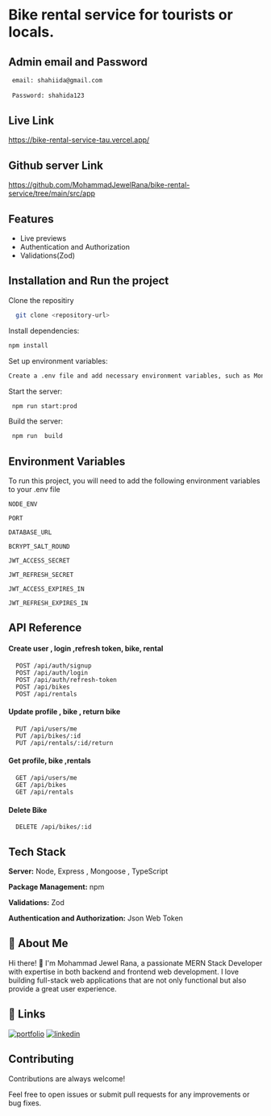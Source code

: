 
# Bike rental service for tourists or locals.
 


## Admin email and Password

 

```bash
 email: shahiida@gmail.com
 
 Password: shahida123
```
## Live Link

https://bike-rental-service-tau.vercel.app/

## Github server Link

https://github.com/MohammadJewelRana/bike-rental-service/tree/main/src/app



## Features

- Live previews
- Authentication and Authorization
- Validations(Zod)
 


## Installation and Run the project

Clone the repositiry

```bash
  git clone <repository-url>
```
    
Install dependencies:   

```bash
npm install
```

Set up environment variables:

```bash
Create a .env file and add necessary environment variables, such as MongoDB connection URI, JWT secret key, etc.
```

Start the server:

```bash
 npm run start:prod
```

Build the server:

```bash
 npm run  build
```
## Environment Variables

To run this project, you will need to add the following environment variables to your .env file

`NODE_ENV`

`PORT`

`DATABASE_URL`

`BCRYPT_SALT_ROUND`

`JWT_ACCESS_SECRET`

`JWT_REFRESH_SECRET`

`JWT_ACCESS_EXPIRES_IN`

`JWT_REFRESH_EXPIRES_IN`

 




## API Reference

#### Create user , login ,refresh token, bike, rental

```http
  POST /api/auth/signup
  POST /api/auth/login
  POST /api/auth/refresh-token
  POST /api/bikes
  POST /api/rentals
```
#### Update profile , bike , return bike

```http
  PUT /api/users/me
  PUT /api/bikes/:id
  PUT /api/rentals/:id/return
```

 
#### Get profile, bike ,rentals

```http
  GET /api/users/me
  GET /api/bikes
  GET /api/rentals
```
 
#### Delete  Bike

```http
  DELETE /api/bikes/:id
```

 
 
 


## Tech Stack


**Server:** Node, Express , Mongoose , TypeScript

**Package Management:** npm

**Validations:** Zod

**Authentication and Authorization:** Json Web Token



## 🚀 About Me
Hi there! 👋 I'm Mohammad Jewel Rana, a passionate MERN Stack Developer with expertise in both backend and frontend web development. I love building full-stack web applications that are not only functional but also provide a great user experience.


## 🔗 Links
[![portfolio](https://img.shields.io/badge/my_portfolio-000?style=for-the-badge&logo=ko-fi&logoColor=white)](https://portfolio-d0b10.web.app/)
[![linkedin](https://img.shields.io/badge/linkedin-0A66C2?style=for-the-badge&logo=linkedin&logoColor=white)](www.linkedin.com/in/md-jewel-rana-05808b273)
 


## Contributing

Contributions are always welcome!


Feel free to open issues or submit pull requests for any improvements or bug fixes.

